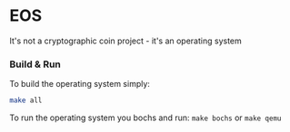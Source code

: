 # EOS
It's not a cryptographic coin project - it's an operating system

### Build & Run
To build the operating system simply:
```bash
make all
```
To run the operating system you bochs and run:
```make bochs``` or ```make qemu```
